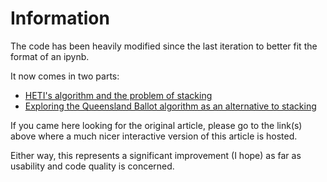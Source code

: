 # Information

The code has been heavily modified since the last iteration to better fit the format of an ipynb.

It now comes in two parts:
- [HETI's algorithm and the problem of stacking](https://colab.research.google.com/github/newageoflight/stack_sim_revisited/blob/master/heti_stack_simulator.ipynb)
- [Exploring the Queensland Ballot algorithm as an alternative to stacking](https://colab.research.google.com/github/newageoflight/stack_sim_revisited/blob/master/heti_alternatives.ipynb)

If you came here looking for the original article, please go to the link(s) above where a much nicer interactive version of this article is hosted.

Either way, this represents a significant improvement (I hope) as far as usability and code quality is concerned.